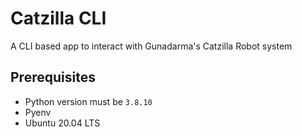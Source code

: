 # Catzilla CLI

A CLI based app to interact with Gunadarma's Catzilla Robot system

## Prerequisites

- Python version must be `3.8.10`
- Pyenv
- Ubuntu 20.04 LTS
